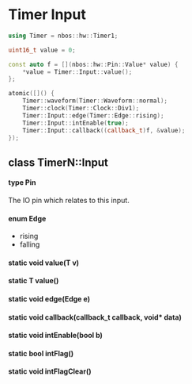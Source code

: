 # Timer Input

```c++
using Timer = nbos::hw::Timer1;

uint16_t value = 0;

const auto f = [](nbos::hw::Pin::Value* value) {
    *value = Timer::Input::value();
};

atomic([]() {
    Timer::waveform(Timer::Waveform::normal);
    Timer::clock(Timer::Clock::Div1);
    Timer::Input::edge(Timer::Edge::rising);
    Timer::Input::intEnable(true);
    Timer::Input::callback((callback_t)f, &value);
});
```

## class TimerN::Input

#### type Pin
The IO pin which relates to this input.

#### enum Edge
* rising
* falling

#### static void value(T v)

#### static T value()

#### static void edge(Edge e)

#### static void callback(callback_t callback, void\* data)

#### static void intEnable(bool b)

#### static bool intFlag()

#### static void intFlagClear()
